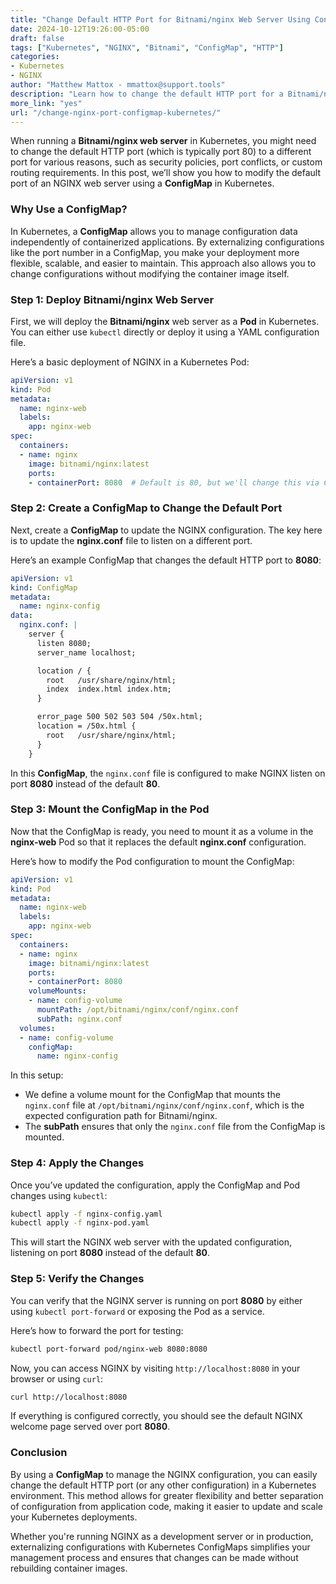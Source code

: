 ```yaml
---
title: "Change Default HTTP Port for Bitnami/nginx Web Server Using ConfigMap in Kubernetes"  
date: 2024-10-12T19:26:00-05:00  
draft: false  
tags: ["Kubernetes", "NGINX", "Bitnami", "ConfigMap", "HTTP"]  
categories:  
- Kubernetes  
- NGINX  
author: "Matthew Mattox - mmattox@support.tools"  
description: "Learn how to change the default HTTP port for a Bitnami/nginx web server by configuring it through a ConfigMap in Kubernetes."  
more_link: "yes"  
url: "/change-nginx-port-configmap-kubernetes/"  
---
```


When running a **Bitnami/nginx web server** in Kubernetes, you might need to change the default HTTP port (which is typically port 80) to a different port for various reasons, such as security policies, port conflicts, or custom routing requirements. In this post, we’ll show you how to modify the default port of an NGINX web server using a **ConfigMap** in Kubernetes.

<!--more-->

### Why Use a ConfigMap?

In Kubernetes, a **ConfigMap** allows you to manage configuration data independently of containerized applications. By externalizing configurations like the port number in a ConfigMap, you make your deployment more flexible, scalable, and easier to maintain. This approach also allows you to change configurations without modifying the container image itself.

### Step 1: Deploy Bitnami/nginx Web Server

First, we will deploy the **Bitnami/nginx** web server as a **Pod** in Kubernetes. You can either use `kubectl` directly or deploy it using a YAML configuration file.

Here’s a basic deployment of NGINX in a Kubernetes Pod:

```yaml
apiVersion: v1
kind: Pod
metadata:
  name: nginx-web
  labels:
    app: nginx-web
spec:
  containers:
  - name: nginx
    image: bitnami/nginx:latest
    ports:
    - containerPort: 8080  # Default is 80, but we'll change this via ConfigMap
```

### Step 2: Create a ConfigMap to Change the Default Port

Next, create a **ConfigMap** to update the NGINX configuration. The key here is to update the **nginx.conf** file to listen on a different port.

Here’s an example ConfigMap that changes the default HTTP port to **8080**:

```yaml
apiVersion: v1
kind: ConfigMap
metadata:
  name: nginx-config
data:
  nginx.conf: |
    server {
      listen 8080;
      server_name localhost;

      location / {
        root   /usr/share/nginx/html;
        index  index.html index.htm;
      }

      error_page 500 502 503 504 /50x.html;
      location = /50x.html {
        root   /usr/share/nginx/html;
      }
    }
```

In this **ConfigMap**, the `nginx.conf` file is configured to make NGINX listen on port **8080** instead of the default **80**.

### Step 3: Mount the ConfigMap in the Pod

Now that the ConfigMap is ready, you need to mount it as a volume in the **nginx-web** Pod so that it replaces the default **nginx.conf** configuration.

Here’s how to modify the Pod configuration to mount the ConfigMap:

```yaml
apiVersion: v1
kind: Pod
metadata:
  name: nginx-web
  labels:
    app: nginx-web
spec:
  containers:
  - name: nginx
    image: bitnami/nginx:latest
    ports:
    - containerPort: 8080
    volumeMounts:
    - name: config-volume
      mountPath: /opt/bitnami/nginx/conf/nginx.conf
      subPath: nginx.conf
  volumes:
  - name: config-volume
    configMap:
      name: nginx-config
```

In this setup:

- We define a volume mount for the ConfigMap that mounts the `nginx.conf` file at `/opt/bitnami/nginx/conf/nginx.conf`, which is the expected configuration path for Bitnami/nginx.
- The **subPath** ensures that only the `nginx.conf` file from the ConfigMap is mounted.

### Step 4: Apply the Changes

Once you’ve updated the configuration, apply the ConfigMap and Pod changes using `kubectl`:

```bash
kubectl apply -f nginx-config.yaml
kubectl apply -f nginx-pod.yaml
```

This will start the NGINX web server with the updated configuration, listening on port **8080** instead of the default **80**.

### Step 5: Verify the Changes

You can verify that the NGINX server is running on port **8080** by either using `kubectl port-forward` or exposing the Pod as a service.

Here’s how to forward the port for testing:

```bash
kubectl port-forward pod/nginx-web 8080:8080
```

Now, you can access NGINX by visiting `http://localhost:8080` in your browser or using `curl`:

```bash
curl http://localhost:8080
```

If everything is configured correctly, you should see the default NGINX welcome page served over port **8080**.

### Conclusion

By using a **ConfigMap** to manage the NGINX configuration, you can easily change the default HTTP port (or any other configuration) in a Kubernetes environment. This method allows for greater flexibility and better separation of configuration from application code, making it easier to update and scale your Kubernetes deployments.

Whether you're running NGINX as a development server or in production, externalizing configurations with Kubernetes ConfigMaps simplifies your management process and ensures that changes can be made without rebuilding container images.
